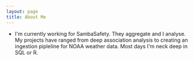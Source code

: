 ```yaml
---
layout: page
title: About Me
---
```


- <i class="fas fa-briefcase"></i> I'm currently working for SambaSafety. They aggregate 
  and I analyse. My projects have ranged from deep association analysis
  to creating an ingestion pipleline for NOAA weather data. Most days
  I'm neck deep in SQL or R.
